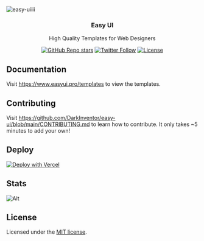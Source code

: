 ![easy-uiiii](https://github.com/DarkInventor/easy-ui/assets/67015517/d6865ba3-d092-4cfb-b859-7ce2a9be2570)

<h3 align="center">Easy UI</h3>
<p align="center">
    High Quality Templates for Web Designers
</p>
<div align="center">
  <a href="https://github.com/DarkInventor/easy-ui/stargazers"><img alt="GitHub Repo stars" src="https://img.shields.io/github/stars/DarkInventor/easy-ui"></a>
  <a href="https://twitter.com/kathanmehtaa"><img alt="Twitter Follow" src="https://img.shields.io/twitter/follow/kathanmehtaa"></a>
  <a href="https://github.com/DarkInventor/easy-ui/blob/main/LICENSE"><img alt="License" src="https://img.shields.io/badge/License-MIT-yellow.svg"></a>
</div>


## Documentation

Visit https://www.easyui.pro/templates to view the templates.

## Contributing

Visit https://github.com/DarkInventor/easy-ui/blob/main/CONTRIBUTING.md to learn how to contribute. It only takes ~5 minutes to add your own!

## Deploy

[![Deploy with Vercel](https://vercel.com/button)](https://vercel.com/new/clone?repository-url=https%3A%2F%2Fgithub.com%2FDarkInventor%2Feasy-ui)

## Stats

![Alt](https://repobeats.axiom.co/api/embed/f674d549a6903e82858b214c93f9fb3f3168d442.svg "Repobeats analytics image")

## License

Licensed under the [MIT license](https://github.com/DarkInventor/easy-ui/blob/main/LICENSE.md).
